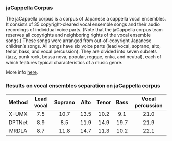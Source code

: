 ### jaCappella Corpus

The jaCappella corpus is a corpus of Japanese a cappella vocal ensembles. It consists of 35 copyright-cleared vocal ensemble songs and their audio recordings of individual voice parts. (Note that the jaCappella corpus team reserves all copyrights and neighboring rights of the vocal ensemble songs.) These songs were arranged from out-of-copyright Japanese children’s songs. All songs have six voice parts (lead vocal, soprano, alto, tenor, bass, and vocal percussion). They are divided into seven subsets (jazz, punk rock, bossa nova, popular, reggae, enka, and neutral), each of which features typical characteristics of a music genre.

More info [here](https://tomohikonakamura.github.io/jaCappella_corpus/).

### Results on vocal ensembles separation on jaCappella corpus

|     Method      |   Lead vocal   |    Soprano     |      Alto      |     Tenor      |      Bass      |Vocal percussion|
|:---------------:|:--------------:|:--------------:|:--------------:|:--------------:|:--------------:|:--------------:|
|     X-UMX       |       7.5      |      10.7      |      13.5      |      10.2      |       9.1      |      21.0      |
|     DPTNet      |       8.9      |       8.5      |      11.9      |      14.9      |      19.7      |      21.9      |
|     MRDLA       |       8.7      |      11.8      |      14.7      |      11.3      |      10.2      |      22.1      |
